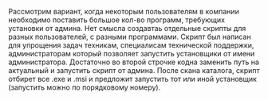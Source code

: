 Рассмотрим вариант, когда некоторым пользователям в компании необходимо поставить большое кол-во программ, требующих установки от админа.
Нет смысла создавтаь отдельные скрипты для разных пользователей, с разными программами.
Скрипт был написан для упрощения задач техникам, специалисам технической поддержки, администраторам который позволяет запустить установщики от имени администратора.
Достаточно во второй строчке кодна заменить путь на актуальный и запустить скрипт от админа. 
После скана каталога, скрипт отбирет все .exe и .msi и предложит запустить тот или иной установщик (запустить можно по порядковому номеру).

